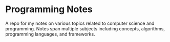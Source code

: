 # Programming Notes

A repo for my notes on various topics related to computer science and programming.
Notes span multiple subjects including concepts, algorithms, programming languages, and frameworks.

